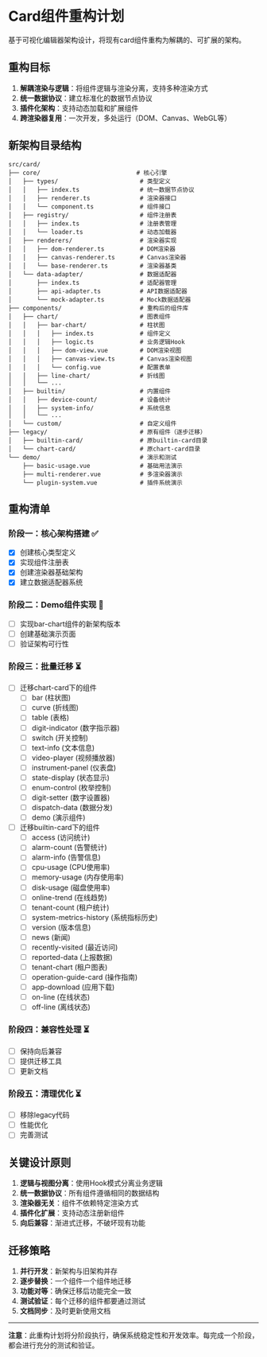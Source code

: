 # Card组件重构计划

基于可视化编辑器架构设计，将现有card组件重构为解耦的、可扩展的架构。

## 重构目标

1. **解耦渲染与逻辑**：将组件逻辑与渲染分离，支持多种渲染方式
2. **统一数据协议**：建立标准化的数据节点协议
3. **插件化架构**：支持动态加载和扩展组件
4. **跨渲染器复用**：一次开发，多处运行（DOM、Canvas、WebGL等）

## 新架构目录结构

```
src/card/
├── core/                           # 核心引擎
│   ├── types/                       # 类型定义
│   │   ├── index.ts                 # 统一数据节点协议
│   │   ├── renderer.ts              # 渲染器接口
│   │   └── component.ts             # 组件接口
│   ├── registry/                    # 组件注册表
│   │   ├── index.ts                 # 注册表管理
│   │   └── loader.ts                # 动态加载器
│   ├── renderers/                   # 渲染器实现
│   │   ├── dom-renderer.ts          # DOM渲染器
│   │   ├── canvas-renderer.ts       # Canvas渲染器
│   │   └── base-renderer.ts         # 渲染器基类
│   └── data-adapter/                # 数据适配器
│       ├── index.ts                 # 适配器管理
│       ├── api-adapter.ts           # API数据适配器
│       └── mock-adapter.ts          # Mock数据适配器
├── components/                      # 重构后的组件库
│   ├── chart/                       # 图表组件
│   │   ├── bar-chart/               # 柱状图
│   │   │   ├── index.ts             # 组件定义
│   │   │   ├── logic.ts             # 业务逻辑Hook
│   │   │   ├── dom-view.vue         # DOM渲染视图
│   │   │   ├── canvas-view.ts       # Canvas渲染视图
│   │   │   └── config.vue           # 配置表单
│   │   ├── line-chart/              # 折线图
│   │   └── ...
│   ├── builtin/                     # 内置组件
│   │   ├── device-count/            # 设备统计
│   │   ├── system-info/             # 系统信息
│   │   └── ...
│   └── custom/                      # 自定义组件
├── legacy/                          # 原有组件（逐步迁移）
│   ├── builtin-card/                # 原builtin-card目录
│   └── chart-card/                  # 原chart-card目录
└── demo/                            # 演示和测试
    ├── basic-usage.vue              # 基础用法演示
    ├── multi-renderer.vue           # 多渲染器演示
    └── plugin-system.vue            # 插件系统演示
```

## 重构清单

### 阶段一：核心架构搭建 ✅
- [x] 创建核心类型定义
- [x] 实现组件注册表
- [x] 创建渲染器基础架构
- [x] 建立数据适配器系统

### 阶段二：Demo组件实现 🔄
- [ ] 实现bar-chart组件的新架构版本
- [ ] 创建基础演示页面
- [ ] 验证架构可行性

### 阶段三：批量迁移 ⏳
- [ ] 迁移chart-card下的组件
  - [ ] bar (柱状图)
  - [ ] curve (折线图) 
  - [ ] table (表格)
  - [ ] digit-indicator (数字指示器)
  - [ ] switch (开关控制)
  - [ ] text-info (文本信息)
  - [ ] video-player (视频播放器)
  - [ ] instrument-panel (仪表盘)
  - [ ] state-display (状态显示)
  - [ ] enum-control (枚举控制)
  - [ ] digit-setter (数字设置器)
  - [ ] dispatch-data (数据分发)
  - [ ] demo (演示组件)
- [ ] 迁移builtin-card下的组件
  - [ ] access (访问统计)
  - [ ] alarm-count (告警统计)
  - [ ] alarm-info (告警信息)
  - [ ] cpu-usage (CPU使用率)
  - [ ] memory-usage (内存使用率)
  - [ ] disk-usage (磁盘使用率)
  - [ ] online-trend (在线趋势)
  - [ ] tenant-count (租户统计)
  - [ ] system-metrics-history (系统指标历史)
  - [ ] version (版本信息)
  - [ ] news (新闻)
  - [ ] recently-visited (最近访问)
  - [ ] reported-data (上报数据)
  - [ ] tenant-chart (租户图表)
  - [ ] operation-guide-card (操作指南)
  - [ ] app-download (应用下载)
  - [ ] on-line (在线状态)
  - [ ] off-line (离线状态)

### 阶段四：兼容性处理 ⏳
- [ ] 保持向后兼容
- [ ] 提供迁移工具
- [ ] 更新文档

### 阶段五：清理优化 ⏳
- [ ] 移除legacy代码
- [ ] 性能优化
- [ ] 完善测试

## 关键设计原则

1. **逻辑与视图分离**：使用Hook模式分离业务逻辑
2. **统一数据协议**：所有组件遵循相同的数据结构
3. **渲染器无关**：组件不依赖特定渲染方式
4. **插件化扩展**：支持动态注册新组件
5. **向后兼容**：渐进式迁移，不破坏现有功能

## 迁移策略

1. **并行开发**：新架构与旧架构并存
2. **逐步替换**：一个组件一个组件地迁移
3. **功能对等**：确保迁移后功能完全一致
4. **测试验证**：每个迁移的组件都要通过测试
5. **文档同步**：及时更新使用文档

---

**注意**：此重构计划将分阶段执行，确保系统稳定性和开发效率。每完成一个阶段，都会进行充分的测试和验证。